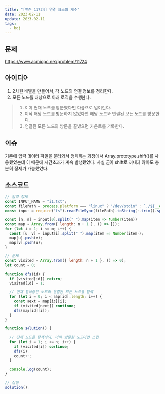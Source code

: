 ```yaml
---
title: "[백준 11724] 연결 요소의 개수"
date: 2023-02-11
update: 2023-02-11
tags:
  - boj
---
```


## 문제
https://www.acmicpc.net/problem/11724

## 아이디어
1. 2차원 배열을 만들어서, 각 노드의 연결 정보를 정리한다.  
2. 모든 노드를 대상으로 아래 로직을 수행한다.
> 1. 이미 현재 노드를 방문했다면 다음으로 넘어간다.
> 2. 아직 해당 노드를 방문하지 않았다면 해당 노드와 연결된 모든 노드를 방문한다.
> 3. 연결된 모든 노드의 방문을 끝냈으면 카운트를 기록한다.

## 이슈
기존에 입력 데이터 파일을 불러와서 정제하는 과정에서 Array.prototype.shift()를 사용했었는데 이 때문에 시간초과가 계속 발생했었다. 사실 굳이 shift로 꺼내지 않아도 충분히 정제가 가능했었다.

## 소스코드
```js
// 입력 정제
const INPUT_NAME = "i1.txt";
const filePath = process.platform === "linux" ? "/dev/stdin" : `./${__dirname.split('\\').pop()}/${INPUT_NAME}`;
const input = require("fs").readFileSync(filePath).toString().trim().split("\n").map(item => item.trim());

const [n, m] = input[0].split(" ").map(item => Number(item));
const map = Array.from({ length: n + 1 }, () => []);
for (let i = 1; i <= m; i++) {
  const [u, v] = input[i].split(" ").map(item => Number(item));
  map[u].push(v);
  map[v].push(u);
}

// 문제
const visited = Array.from({ length: n + 1 }, () => 0);
let count = 0;

function dfs(id) {
  if (visited[id]) return;
  visited[id] = 1;

  // 현재 탐색중인 노드와 연결된 모든 노드를 탐색
  for (let i = 0; i < map[id].length; i++) {
    const next = map[id][i];
    if (visited[next]) continue;
    dfs(map[id][i]);
  }
}

function solution() {

  // 전체 노드를 탐색하되, 이미 방문한 노드이면 스킵
  for (let i = 1; i <= n; i++) {
    if (visited[i]) continue;
    dfs(i);
    count++;
  }

  console.log(count);
}

// 실행
solution();
```